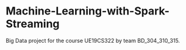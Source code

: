 # Machine-Learning-with-Spark-Streaming

Big Data project for the course UE19CS322 by team BD_304_310_315.
